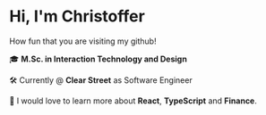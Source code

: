 # Hi, I'm Christoffer
How fun that you are visiting my github!

🎓 **M.Sc. in Interaction Technology and Design**

🛠️ Currently @ **Clear Street** as Software Engineer

📱 I would love to learn more about **React**, **TypeScript** and **Finance**.

